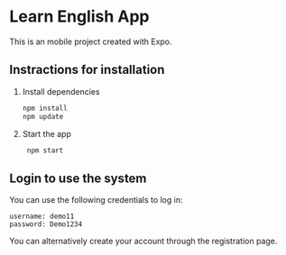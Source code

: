 # Learn English App

This is an mobile project created with Expo.

## Instractions for installation

1. Install dependencies

   ```bash
   npm install
   npm update
   ```

2. Start the app

   ```bash
    npm start
   ```

## Login to use the system

You can use the following credentials to log in:
```
username: demo11
password: Demo1234
```
You can alternatively create your account through the registration page.

